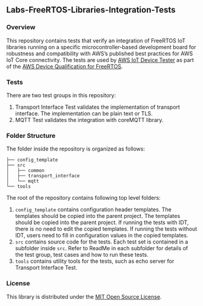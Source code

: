 ## Labs-FreeRTOS-Libraries-Integration-Tests

### Overview
This repository contains tests that verify an integration of FreeRTOS IoT libraries
running on a specific microcontroller-based development board for robustness and
compatibility with AWS’s published best practices for AWS IoT Core connectivity.
The tests are used by [AWS IoT Device Tester](https://docs.aws.amazon.com/freertos/latest/userguide/device-tester-for-freertos-ug.html)
as part of the [AWS Device Qualification for FreeRTOS](https://docs.aws.amazon.com/freertos/latest/qualificationguide/afr-qualification.html).

### Tests
There are two test groups in this repository:
1. Transport Interface Test validates the implementation of transport interface. The implementation can be plain text or TLS.
2. MQTT Test validates the integration with coreMQTT library.


### Folder Structure
The folder inside the repository is organized as follows:
```
├── config_template
├── src
│   ├── common
│   ├── transport_interface
│   └── mqtt
└── tools
```
The root of the repository contains following top level folders:
1. `config_template` contains configuration header templates. The templates should be copied into the parent project.
The templates should be copied into the parent project. If running the tests with IDT, there is no need to edit the
copied templates. If running the tests without IDT, users need to fill in configuration values in the copied templates.
2. `src` contains source code for the tests. Each test set is contained in a subfolder inside `src`.
Refer to ReadMe in each subfolder for details of the test group, test cases and how to run these tests.
3. `tools` contains utility tools for the tests, such as echo server for Transport Interface Test.

### License
This library is distributed under the [MIT Open Source License](LICENSE).

